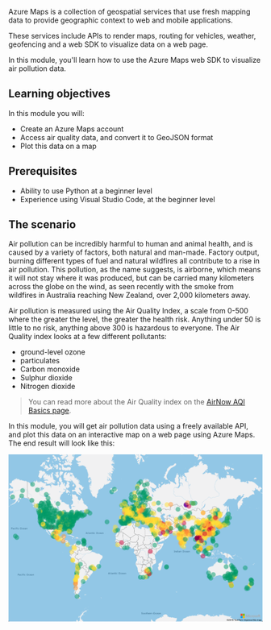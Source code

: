 Azure Maps is a collection of geospatial services that use fresh mapping data to provide geographic context to web and mobile applications.

These services include APIs to render maps, routing for vehicles, weather, geofencing and a web SDK to visualize data on a web page.

In this module, you'll learn how to use the Azure Maps web SDK to visualize air pollution data.

## Learning objectives

In this module you will:

- Create an Azure Maps account
- Access air quality data, and convert it to GeoJSON format
- Plot this data on a map

## Prerequisites

- Ability to use Python at a beginner level
- Experience using Visual Studio Code, at the beginner level

## The scenario

Air pollution can be incredibly harmful to human and animal health, and is caused by a variety of factors, both natural and man-made. Factory output, burning different types of fuel and natural wildfires all contribute to a rise in air pollution. This pollution, as the name suggests, is airborne, which means it will not stay where it was produced, but can be carried many kilometers across the globe on the wind, as seen recently with the smoke from wildfires in Australia reaching New Zealand, over 2,000 kilometers away.

Air pollution is measured using the Air Quality Index, a scale from 0-500 where the greater the level, the greater the health risk. Anything under 50 is little to no risk, anything above 300 is hazardous to everyone. The Air Quality index looks at a few different pollutants:

- ground-level ozone
- particulates
- Carbon monoxide
- Sulphur dioxide
- Nitrogen dioxide

> You can read more about the Air Quality index on the [AirNow AQI Basics page](https://www.airnow.gov/aqi/aqi-basics/).

In this module, you will get air pollution data using a freely available API, and plot this data on an interactive map on a web page using Azure Maps. The end result will look like this:

[![A map of the world showing pollution data as colored circles](../media/final-output.png)](../media/final-output.png#lightbox)
